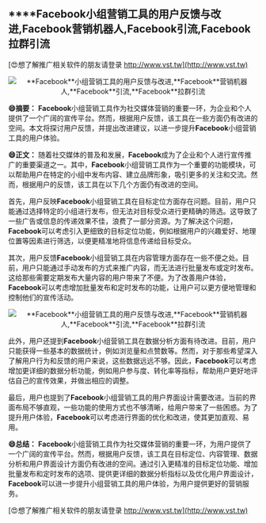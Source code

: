 ## ****Facebook**小组营销工具的用户反馈与改进,**Facebook**营销机器人,**Facebook**引流,**Facebook**拉群引流**

[😍想了解推广相关软件的朋友请登录 http://www.vst.tw](http://www.vst.tw)

 <center><img src="https://vst.tw/MP4/tuiguang/png/0.png" alt="**Facebook**小组营销工具的用户反馈与改进,**Facebook**营销机器人,**Facebook**引流,**Facebook**拉群引流"></center>

**😄摘要：**
**Facebook**小组营销工具作为社交媒体营销的重要一环，为企业和个人提供了一个广阔的宣传平台。然而，根据用户反馈，该工具在一些方面仍有改进的空间。本文将探讨用户反馈，并提出改进建议，以进一步提升**Facebook**小组营销工具的用户体验。

**😄正文：**
随着社交媒体的普及和发展，**Facebook**成为了企业和个人进行宣传推广的重要渠道之一。其中，**Facebook**小组营销工具作为一个重要的功能模块，可以帮助用户在特定的小组中发布内容、建立品牌形象，吸引更多的关注和交流。然而，根据用户的反馈，该工具在以下几个方面仍有改进的空间。

首先，用户反映**Facebook**小组营销工具在目标定位方面存在问题。目前，用户只能通过选择特定的小组进行发布，但无法对目标受众进行更精确的筛选。这导致了一些广告或信息的传递效果不佳，浪费了一部分资源。为了解决这个问题，**Facebook**可以考虑引入更细致的目标定位功能，例如根据用户的兴趣爱好、地理位置等因素进行筛选，以便更精准地将信息传递给目标受众。

其次，用户反馈**Facebook**小组营销工具在内容管理方面存在一些不便之处。目前，用户只能通过手动发布的方式来推广内容，而无法进行批量发布或定时发布。这给那些需要定期发布大量内容的用户带来了不便。为了改善用户体验，**Facebook**可以考虑增加批量发布和定时发布的功能，让用户可以更方便地管理和控制他们的宣传活动。

 <center><img src="https://vst.tw/MP4/tuiguang/png/4.png" alt="**Facebook**小组营销工具的用户反馈与改进,**Facebook**营销机器人,**Facebook**引流,**Facebook**拉群引流"></center>

此外，用户还提到**Facebook**小组营销工具在数据分析方面有待改进。目前，用户只能获得一些基本的数据统计，例如浏览量和点赞数等。然而，对于那些希望深入了解用户行为和反馈的用户来说，这些数据远远不够。因此，**Facebook**可以考虑增加更详细的数据分析功能，例如用户参与度、转化率等指标，帮助用户更好地评估自己的宣传效果，并做出相应的调整。

最后，用户也提到了**Facebook**小组营销工具的用户界面设计需要改进。当前的界面布局不够直观，一些功能的使用方式也不够清晰，给用户带来了一些困惑。为了提升用户体验，**Facebook**可以考虑进行界面的优化和改进，使其更加直观、易用。

**😄总结：**
**Facebook**小组营销工具作为社交媒体营销的重要一环，为用户提供了一个广阔的宣传平台。然而，根据用户反馈，该工具在目标定位、内容管理、数据分析和用户界面设计方面仍有改进的空间。通过引入更精准的目标定位功能、增加批量发布和定时发布的选项、提供更详细的数据分析指标以及优化用户界面设计，**Facebook**可以进一步提升小组营销工具的用户体验，为用户提供更好的营销服务。

[😍想了解推广相关软件的朋友请登录 http://www.vst.tw](http://www.vst.tw)



